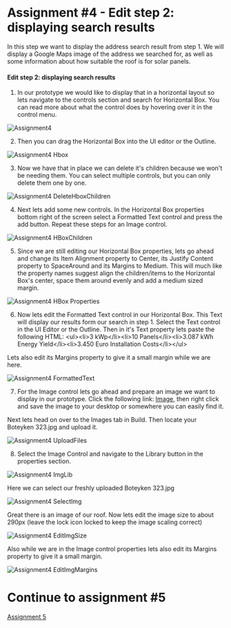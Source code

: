# Assignment #4 - Edit step 2: displaying search results

In this step we want to display the address search result from step 1. We will display a Google Maps image of the address we searched for, as well as some information about how suitable the roof is for solar panels. 

#### Edit step 2: displaying search results

1. In our prototype we would like to display that in a horizontal layout so lets navigate to the controls section and search for Horizontal Box. You can read more about what the control does by hovering over it in the control menu.

![Assignment4](https://github.com/Innov8ion-developer/SAP_Build_Assignments/blob/master/img/Hbox%20Search.jpg)

2. Then you can drag the Horizontal Box into the UI editor or the Outline.

![Assignment4 Hbox](https://github.com/Innov8ion-developer/SAP_Build_Assignments/blob/master/img/DragHBox.jpg)

3. Now we have that in place we can delete it's children because we won't be needing them. You can select multiple controls, but you can only delete them one by one.

![Assignment4 DeleteHboxChildren](https://github.com/Innov8ion-developer/SAP_Build_Assignments/blob/master/img/DeleteHboxChildren.jpg)

4. Next lets add some new controls. In the Horizontal Box properties bottom right of the screen select a Formatted Text control and press the add button. Repeat these steps for an Image control.

![Assignment4 HBoxChildren](https://github.com/Innov8ion-developer/SAP_Build_Assignments/blob/master/img/AddChildrenToHbox.png)

5. Since we are still editing our Horizontal Box properties, lets go ahead and change its Item Alignment property to Center, its Justify Content property to SpaceAround and its Margins to Medium. This will much like the property names suggest align the children/items to the Horizontal Box's center, space them around evenly and add a medium sized margin.

![Assignment4 HBox Properties](https://github.com/Innov8ion-developer/SAP_Build_Assignments/blob/master/img/ChangeHboxProperties.png)

6. Now lets edit the Formatted Text control in our Horizontal Box. This Text will display our results form our search in step 1. Select the Text control in the UI Editor or the Outline. Then in it's Text property lets paste the following HTML:
&lt;ul&gt;&lt;li&gt;3 kWp&lt;/li&gt;&lt;li&gt;10 Panels&lt;/li&gt;&lt;li&gt;3.087 kWh Energy Yield&lt;/li&gt;&lt;li&gt;3.450 Euro Installation Costs&lt;/li&gt;&lt;/ul&gt;

Lets also edit its Margins property to give it a small margin while we are here.

![Assignment4 FormattedText](https://github.com/Innov8ion-developer/SAP_Build_Assignments/blob/master/img/Paste%20Formatted%20Text.jpg)

7. For the Image control lets go ahead and prepare an image we want to display in our prototype. Click the following link: [Image](https://raw.githubusercontent.com/Innov8ion-developer/SAP_Build_Assignments/master/img/Boteyken%20323.jpg), then right click and save the image to your desktop or somewhere you can easily find it.

Next lets head on over to the Images tab in Build. Then locate your Boteyken 323.jpg and upload it.

![Assignment4 UploadFiles](https://github.com/Innov8ion-developer/SAP_Build_Assignments/blob/master/img/ImagesTab.jpg)

8. Select the Image Control and navigate to the Library button in the properties section.

![Assignment4 ImgLib](https://github.com/Innov8ion-developer/SAP_Build_Assignments/blob/master/img/LibraryImage.jpg)

Here we can select our freshly uploaded Boteyken 323.jpg

![Assignment4 SelectImg](https://github.com/Innov8ion-developer/SAP_Build_Assignments/blob/master/img/SelectImage.jpg)

Great there is an image of our roof. Now lets edit the image size to about 290px (leave the lock icon locked to keep the image scaling correct)

![Assignment4 EditImgSize](https://github.com/Innov8ion-developer/SAP_Build_Assignments/blob/master/img/EditImgSize.jpg)

Also while we are in the Image control properties lets also edit its Margins property to give it a small margin.

![Assignment4 EditImgMargins](https://github.com/Innov8ion-developer/SAP_Build_Assignments/blob/master/img/Edit%20Image%20Margins.png)

# Continue to assignment #5
[Assignment 5](https://github.com/Innov8ion-developer/SAP_Build_Assignments/blob/5_Edit_Step_3/README.md)

